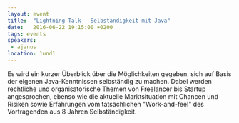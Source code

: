 ```yaml
---
layout: event
title:  "Lightning Talk - Selbständigkeit mit Java"
date:   2016-06-22 19:15:00 +0200
tags: events
speakers: 
 - ajanus
location: 1und1
---
```


Es wird ein kurzer Überblick über die Möglichkeiten gegeben, sich auf Basis der eigenen Java-Kenntnissen selbständig zu machen. Dabei werden rechtliche und organisatorische Themen von Freelancer bis Startup angesprochen, ebenso wie die aktuelle Marktsituation mit Chancen und Risiken sowie Erfahrungen vom tatsächlichen "Work-and-feel" des Vortragenden aus 8 Jahren Selbständigkeit.
